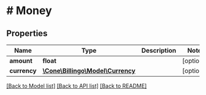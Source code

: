 # # Money

## Properties

Name | Type | Description | Notes
------------ | ------------- | ------------- | -------------
**amount** | **float** |  | [optional]
**currency** | [**\Cone\Billingo\Model\Currency**](Currency.md) |  | [optional]

[[Back to Model list]](../../README.md#models) [[Back to API list]](../../README.md#endpoints) [[Back to README]](../../README.md)
